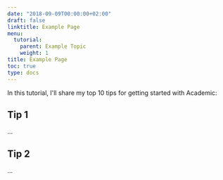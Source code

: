 ```yaml
---
date: "2018-09-09T00:00:00+02:00"
draft: false
linktitle: Example Page
menu:
  tutorial:
    parent: Example Topic
    weight: 1
title: Example Page
toc: true
type: docs
---
```


In this tutorial, I'll share my top 10 tips for getting started with Academic:

## Tip 1

...

## Tip 2

...
